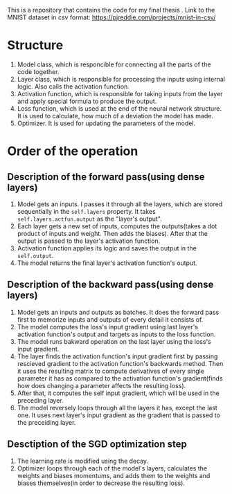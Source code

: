 This is a repository that contains the code for my final thesis  .
Link to the MNIST dataset in csv format: https://pjreddie.com/projects/mnist-in-csv/

# Structure
1. Model class, which is responcible for connecting all the parts of the code together.
2. Layer class, which is responsible for processing the inputs using internal logic. Also calls the activation function.
3. Activation function, which is responsible for taking inputs from the layer and apply special formula to produce the output.
4. Loss function, which is used at the end of the neural network structure. It is used to calculate, how much of a deviation the model has made.
5. Optimizer. It is used for updating the parameters of the model.
# Order of the operation
## Description of the forward pass(using dense layers)
1. Model gets an inputs. I passes it through all the layers, which are stored sequentially in the `self.layers` property. It takes `self.layers.actfun.output` as the "layer's output".
2. Each layer gets a new set of inputs, computes the outputs(takes a dot product of inputs and weight. Then adds the biases). After that the output is passed to the layer's activation function.
3. Activation function applies its logic and saves the output in the `self.output`.
4. The model returns the final layer's activation function's output.
## Description of the backward pass(using dense layers)
1. Model gets an inputs and outputs as batches. It does the forward pass first to memorize inputs and outputs of every detail it consists of.
2. The model computes the loss's input gradient using last layer's activation function's output and targets as inputs to the loss function.
3. The model runs bakward operation on the last layer using the loss's input gradient.
4. The layer finds the activation function's input gradient first by passing rescieved gradient to the activation function's backwards method. Then it uses the resulting matrix to compute derivatives of every single parameter it has as compared to the activation function's gradient(finds how does changing a parameter affects the resulting loss).
5. After that, it computes the self input gradient, which will be used in the preceding layer.
6. The model reversely loops through all the layers it has, except the last one. It uses next layer's input gradient as the gradient that is passed to the preceiding layer.
## Desctiption of the SGD optimization step
1. The learning rate is modified using the decay.
2. Optimizer loops through each of the model's layers, calculates the weights and biases momentums, and adds them to the weights and biases themselves(in order to decrease the resulting loss).